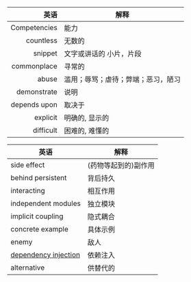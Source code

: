 

|         英语 | 解释                               |
| -----------: | ---------------------------------- |
| Competencies | 能力                               |
|    countless | 无数的                             |
|      snippet | 文字或讲话的 小片，片段            |
|  commonplace | 寻常的                             |
|        abuse | 滥用；辱骂；虐待；弊端；恶习，陋习 |
|  demonstrate | 说明                               |
| depends upon | 取决于                             |
|     explicit | 明确的, 显示的                     |
|    difficult | 困难的, 难懂的                     |

| 英语                                                         | 解释                 |
| ------------------------------------------------------------ | -------------------- |
| side effect                                                  | (药物等起到的)副作用 |
| behind persistent                                            | 背后持久             |
| interacting                                                  | 相互作用             |
| independent modules                                          | 独立模块             |
| implicit coupling                                            | 隐式耦合             |
| concrete example                                             | 具体示例             |
| enemy                                                        | 敌人                 |
| [dependency injection](http://en.wikipedia.org/wiki/Dependency_injection) | 依赖注入             |
| alternative                                                  | 供替代的             |


